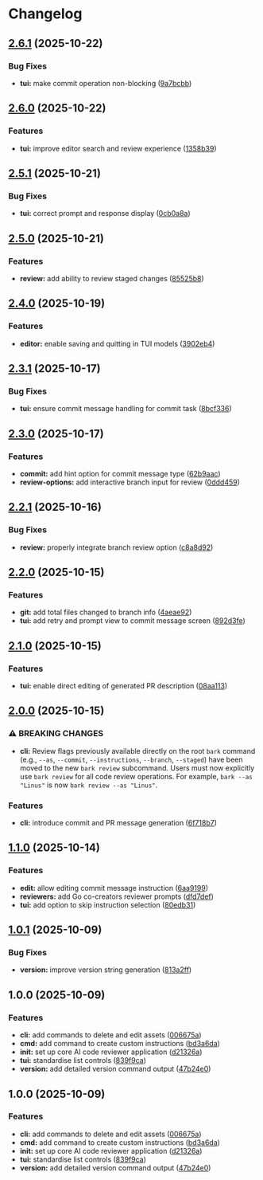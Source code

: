 # Changelog

## [2.6.1](https://github.com/ionut-t/bark/compare/v2.6.0...v2.6.1) (2025-10-22)


### Bug Fixes

* **tui:** make commit operation non-blocking ([9a7bcbb](https://github.com/ionut-t/bark/commit/9a7bcbb211d2ea1a69443bbd71aa2e7f09a9b000))

## [2.6.0](https://github.com/ionut-t/bark/compare/v2.5.1...v2.6.0) (2025-10-22)


### Features

* **tui:** improve editor search and review experience ([1358b39](https://github.com/ionut-t/bark/commit/1358b39ebea3bd41ae6beb339f13d62f9de0da8f))

## [2.5.1](https://github.com/ionut-t/bark/compare/v2.5.0...v2.5.1) (2025-10-21)


### Bug Fixes

* **tui:** correct prompt and response display ([0cb0a8a](https://github.com/ionut-t/bark/commit/0cb0a8a22a92cd39380519a0742cbfd1d770176c))

## [2.5.0](https://github.com/ionut-t/bark/compare/v2.4.0...v2.5.0) (2025-10-21)


### Features

* **review:** add ability to review staged changes ([85525b8](https://github.com/ionut-t/bark/commit/85525b884222cd8106b10408d370a51eb0715ee6))

## [2.4.0](https://github.com/ionut-t/bark/compare/v2.3.1...v2.4.0) (2025-10-19)


### Features

* **editor:** enable saving and quitting in TUI models ([3902eb4](https://github.com/ionut-t/bark/commit/3902eb4b1c6d242599041c8c99248e5a81edf1bf))

## [2.3.1](https://github.com/ionut-t/bark/compare/v2.3.0...v2.3.1) (2025-10-17)


### Bug Fixes

* **tui:** ensure commit message handling for commit task ([8bcf336](https://github.com/ionut-t/bark/commit/8bcf336bed7dd5d2d2a13914c1c9cbe652333219))

## [2.3.0](https://github.com/ionut-t/bark/compare/v2.2.1...v2.3.0) (2025-10-17)


### Features

* **commit:** add hint option for commit message type ([62b9aac](https://github.com/ionut-t/bark/commit/62b9aac001ac5309addc658958d2b53f95c8df78))
* **review-options:** add interactive branch input for review ([0ddd459](https://github.com/ionut-t/bark/commit/0ddd459edd7fe81074ad2cccbea2ceb274645adf))

## [2.2.1](https://github.com/ionut-t/bark/compare/v2.2.0...v2.2.1) (2025-10-16)


### Bug Fixes

* **review:** properly integrate branch review option ([c8a8d92](https://github.com/ionut-t/bark/commit/c8a8d92ece930b3ca0cf696188caba2c36ba0d83))

## [2.2.0](https://github.com/ionut-t/bark/compare/v2.1.0...v2.2.0) (2025-10-15)


### Features

* **git:** add total files changed to branch info ([4aeae92](https://github.com/ionut-t/bark/commit/4aeae92b01b0b798d1fbf7819267f1e221858c2d))
* **tui:** add retry and prompt view to commit message screen ([892d3fe](https://github.com/ionut-t/bark/commit/892d3fee0483071af86bc17c5c2f6fccc91379cf))

## [2.1.0](https://github.com/ionut-t/bark/compare/v2.0.0...v2.1.0) (2025-10-15)


### Features

* **tui:** enable direct editing of generated PR description ([08aa113](https://github.com/ionut-t/bark/commit/08aa113c0f931d3abb4459c5d1beb4ccd407e9f7))

## [2.0.0](https://github.com/ionut-t/bark/compare/v1.1.0...v2.0.0) (2025-10-15)


### ⚠ BREAKING CHANGES

* **cli:** Review flags previously available directly on the root `bark` command (e.g., `--as`, `--commit`, `--instructions`, `--branch`, `--staged`) have been moved to the new `bark review` subcommand. Users must now explicitly use `bark review` for all code review operations. For example, `bark --as "Linus"` is now `bark review --as "Linus"`.

### Features

* **cli:** introduce commit and PR message generation ([6f718b7](https://github.com/ionut-t/bark/commit/6f718b70c58c2f7255146cc5867a534d77b312c0))

## [1.1.0](https://github.com/ionut-t/bark/compare/v1.0.1...v1.1.0) (2025-10-14)


### Features

* **edit:** allow editing commit message instruction ([6aa9199](https://github.com/ionut-t/bark/commit/6aa9199c67f9fc7952f672174178b6793d988bc5))
* **reviewers:** add Go co-creators reviewer prompts ([dfd7def](https://github.com/ionut-t/bark/commit/dfd7def03efe73726be3cb58d622231981d86a6a))
* **tui:** add option to skip instruction selection ([80edb31](https://github.com/ionut-t/bark/commit/80edb31bf6fc582aa8a21703dbe02432878ce4a8))

## [1.0.1](https://github.com/ionut-t/bark/compare/v1.0.0...v1.0.1) (2025-10-09)


### Bug Fixes

* **version:** improve version string generation ([813a2ff](https://github.com/ionut-t/bark/commit/813a2ffacec989e9eb8fc1db0fb308eb2b568ada))

## 1.0.0 (2025-10-09)


### Features

* **cli:** add commands to delete and edit assets ([006675a](https://github.com/ionut-t/bark/commit/006675af4284bb304afba26b76030489779ae13d))
* **cmd:** add command to create custom instructions ([bd3a6da](https://github.com/ionut-t/bark/commit/bd3a6daf249d943af9045a301c067fb462462517))
* **init:** set up core AI code reviewer application ([d21326a](https://github.com/ionut-t/bark/commit/d21326a96cb438e029fe5527e93afb7091fa2cb9))
* **tui:** standardise list controls ([839f9ca](https://github.com/ionut-t/bark/commit/839f9cae2739c4607eeff592c55e377604347ad6))
* **version:** add detailed version command output ([47b24e0](https://github.com/ionut-t/bark/commit/47b24e083555c27a0d2696ff040c14c6693cc13b))

## 1.0.0 (2025-10-09)


### Features

* **cli:** add commands to delete and edit assets ([006675a](https://github.com/ionut-t/bark/commit/006675af4284bb304afba26b76030489779ae13d))
* **cmd:** add command to create custom instructions ([bd3a6da](https://github.com/ionut-t/bark/commit/bd3a6daf249d943af9045a301c067fb462462517))
* **init:** set up core AI code reviewer application ([d21326a](https://github.com/ionut-t/bark/commit/d21326a96cb438e029fe5527e93afb7091fa2cb9))
* **tui:** standardise list controls ([839f9ca](https://github.com/ionut-t/bark/commit/839f9cae2739c4607eeff592c55e377604347ad6))
* **version:** add detailed version command output ([47b24e0](https://github.com/ionut-t/bark/commit/47b24e083555c27a0d2696ff040c14c6693cc13b))
